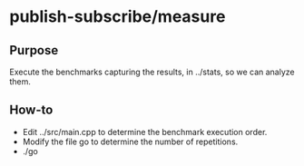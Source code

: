 # publish-subscribe/measure


## Purpose
Execute the benchmarks capturing the results, in ../stats, so we can analyze them.

## How-to

- Edit ../src/main.cpp to determine the benchmark execution order.
- Modify the file go to determine the number of repetitions.
- ./go

